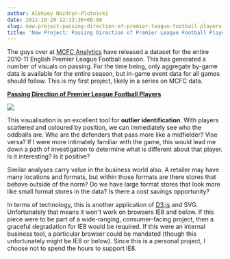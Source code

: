 ```yaml
---
author: Aleksey Nozdryn-Plotnicki
date: 2012-10-20 12:33:36+00:00
slug: new-project-passing-direction-of-premier-league-football-players
title: 'New Project: Passing Direction of Premier League Football Players'
---
```


The guys over at [MCFC Analytics](http://www.mcfc.co.uk/the-club/mcfc-analytics) have released a dataset for the entire 2010-11 English Premier League Football season. This has generated a number of visuals on passing. For the time being, only aggregate by-game data is available for the entire season, but in-game event data for all games should follow. This is my first project, likely in a series on MCFC data.

[**Passing Direction of Premier League Football Players**](viz/mcfc-opta-passing-permier-league-2011-12.html)
 
[![]({filename}/images/passingDirection1.png)](viz/mcfc-opta-passing-permier-league-2011-12.html)  

This visualisation is an excellent tool for **outlier identification**. With players scattered and coloured by position, we can immediately see who the oddballs are. Who are the defenders that pass more like a midfielder? Vise versa? If I were more intimately familiar with the game, this would lead me down a path of investigation to determine what is different about that player. Is it interesting? Is it positive?

Similar analyses carry value in the business world also. A retailer may have many locations and formats, but within those formats are there stores that behave outside of the norm? Do we have large format stores that look more like small format stores in the data? Is there a cost savings opportunity?

In terms of technology, this is another application of [D3.js](http://d3js.org/) and SVG. Unfortunately that means it won't work on browsers IE8 and below. If this piece were to be part of a wide-ranging, consumer-facing project, then a graceful degradation for IE8 would be required. If this were an internal business tool, a particular browser could be mandated (though this unfortunately might be IE8 or below). Since this is a personal project, I choose not to spend the hours to support IE8.
